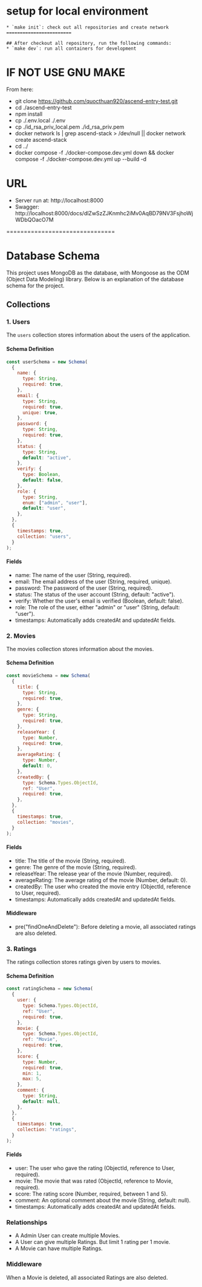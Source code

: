 # setup for local environment #

```
* `make init`: check out all repositories and create network
========================

## After checkout all repository, run the following commands:
* `make dev`: run all containers for development
```

# IF NOT USE GNU MAKE #
From here:

- git clone https://github.com/quocthuan920/ascend-entry-test.git
- cd ./ascend-entry-test
- npm install 
- cp ./.env.local ./.env
- cp ./id_rsa_priv_local.pem ./id_rsa_priv.pem
- docker network ls | grep ascend-stack > /dev/null || docker network create ascend-stack
- cd ../
- docker compose -f ./docker-compose.dev.yml down && docker compose -f ./docker-compose.dev.yml up --build -d

# URL #
- Server run at: http://localhost:8000
- Swagger: http://localhost:8000/docs/dlZwSzZJKnmhc2iMv0AqBD79NV3FsjhoWjWDbQOacO7M

===============================
# Database Schema

This project uses MongoDB as the database, with Mongoose as the ODM (Object Data Modeling) library. Below is an explanation of the database schema for the project.

## Collections

### 1. Users

The `users` collection stores information about the users of the application.

#### Schema Definition

```javascript
const userSchema = new Schema(
  {
    name: {
      type: String,
      required: true,
    },
    email: {
      type: String,
      required: true,
      unique: true,
    },
    password: {
      type: String,
      required: true,
    },
    status: {
      type: String,
      default: "active",
    },
    verify: {
      type: Boolean,
      default: false,
    },
    role: {
      type: String,
      enum: ["admin", "user"],
      default: "user",
    },
  },
  {
    timestamps: true,
    collection: "users",
  }
);
```
#### Fields
- name: The name of the user (String, required).
- email: The email address of the user (String, required, unique).
- password: The password of the user (String, required).
- status: The status of the user account (String, default: "active").
- verify: Whether the user's email is verified (Boolean, default: false).
- role: The role of the user, either "admin" or "user" (String, default: "user").
- timestamps: Automatically adds createdAt and updatedAt fields.

### 2. Movies
The movies collection stores information about the movies.

#### Schema Definition
```javascript
const movieSchema = new Schema(
  {
    title: {
      type: String,
      required: true,
    },
    genre: {
      type: String,
      required: true,
    },
    releaseYear: {
      type: Number,
      required: true,
    },
    averageRating: {
      type: Number,
      default: 0,
    },
    createdBy: {
      type: Schema.Types.ObjectId,
      ref: "User",
      required: true,
    },
  },
  {
    timestamps: true,
    collection: "movies",
  }
);
```
#### Fields
- title: The title of the movie (String, required).
- genre: The genre of the movie (String, required).
- releaseYear: The release year of the movie (Number, required).
- averageRating: The average rating of the movie (Number, default: 0).
- createdBy: The user who created the movie entry (ObjectId, reference to User, required).
- timestamps: Automatically adds createdAt and updatedAt fields.
#### Middleware
- pre("findOneAndDelete"): Before deleting a movie, all associated ratings are also deleted.

### 3. Ratings
The ratings collection stores ratings given by users to movies.

#### Schema Definition
```javascript
const ratingSchema = new Schema(
  {
    user: {
      type: Schema.Types.ObjectId,
      ref: "User",
      required: true,
    },
    movie: {
      type: Schema.Types.ObjectId,
      ref: "Movie",
      required: true,
    },
    score: {
      type: Number,
      required: true,
      min: 1,
      max: 5,
    },
    comment: {
      type: String,
      default: null,
    },
  },
  {
    timestamps: true,
    collection: "ratings",
  }
);
```
#### Fields
- user: The user who gave the rating (ObjectId, reference to User, required).
- movie: The movie that was rated (ObjectId, reference to Movie, required).
- score: The rating score (Number, required, between 1 and 5).
- comment: An optional comment about the movie (String, default: null).
- timestamps: Automatically adds createdAt and updatedAt fields.

### Relationships
- A Admin User can create multiple Movies.
- A User can give multiple Ratings. But limit 1 rating per 1 movie.
- A Movie can have multiple Ratings.

### Middleware
When a Movie is deleted, all associated Ratings are also deleted.